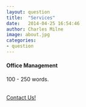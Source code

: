 ```yaml
---
layout: question
title:  "Services"
date:   2014-04-25 16:54:46
author: Charles Milne
image: about.jpg
categories:
- question
---
```

#### Office Management
100 - 250 words.

<p><br/><a href="{{ "/contact/" | prepend: site.baseurl }}" class="btn btn-theme">Contact Us!</a></p>
